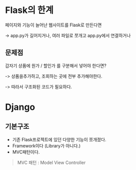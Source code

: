 # Flask의 한계
페이지와 기능이 늘어난 웹사이트를 Flask로 만든다면

-> app.py가 길어지거나, 여러 파일로 쪼개고 app.py에서 연결하거나

## 문제점
갑자기 상품에 원가 / 할인가 를 구분해서 넣어야 한다면?

-> 상품을추가하고, 조회하는 곳에 전부 추가해야한다.

-> 따라서 구조화된 코드가 필요하다. 

# Django
## 기본구조
- 기존 Flask프로젝트에 있던 다양한 기능이 쪼개졌다.
- Framework이다 (Library가 아니다.)
- MVC패턴이다. 
> MVC 패턴 : Model View Controller